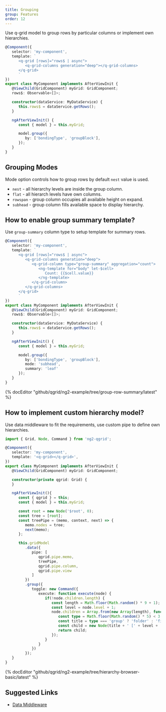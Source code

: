 ```yaml
---
title: Grouping
group: Features
order: 12
---
```


Use q-grid model to group rows by particular columns or implement own hierarchies.

```typescript
@Component({
   selector: 'my-component',
   template: `
      <q-grid [rows]="rows$ | async">
         <q-grid-columns generation="deep"></q-grid-columns>
      </q-grid>
      `
})
export class MyComponent implements AfterViewInit {
   @ViewChild(GridComponent) myGrid: GridComponent;   
   rows$: Observable<[]>;

   constructor(dataService: MyDataService) {
      this.rows$ = dataService.getRows();
   }

   ngAfterViewInit() {
      const { model } = this.myGrid;

      model.group({
         by: ['bondingType', 'groupBlock'],
      });
   }
}
```

## Grouping Modes

Mode option controls how to group rows by default `nest` value is used.

* `nest` - all hierarchy levels are inside the group column.
* `flat` - all hierarch levels have own columns.
* `rowspan` - group column occupies all available height on expand.
* `subhead` - group column fills available space to display hierarchy.

## How to enable group summary template?

Use `group-summary` column type to setup template for summary rows.

```typescript
@Component({
   selector: 'my-component',
   template: `
      <q-grid [rows]="rows$ | async">
         <q-grid-columns generation="deep">
            <q-grid-column type="group-summary" aggregation="count">
               <ng-template for="body" let-$cell>
                  Count: {{$cell.value}}
               </ng-template>
            </q-grid-column>
         </q-grid-columns>
      </q-grid>
      `
})
export class MyComponent implements AfterViewInit {
   @ViewChild(GridComponent) myGrid: GridComponent;
   rows$: Observable<[]>;

   constructor(dataService: MyDataService) {
      this.rows$ = dataService.getRows();
   }

   ngAfterViewInit() {
      const { model } = this.myGrid;

      model.group({         
         by: ['bondingType', 'groupBlock'],
         mode: 'subhead',
         summary: 'leaf'
      });
   }
}
```

{% docEditor "github/qgrid/ng2-example/tree/group-row-summary/latest" %}

## How to implement custom hierarchy model?

Use data middleware to fit the requirements, use custom pipe to define own hierarchies.

```typescript
import { Grid, Node, Command } from 'ng2-qgrid';

@Component({
   selector: 'my-component',
   template: '<q-grid></q-grid>',
})
export class MyComponent implements AfterViewInit {   
   @ViewChild(GridComponent) myGrid: GridComponent;

   constructor(private qgrid: Grid) {
   }

   ngAfterViewInit(){ 
      const { qgrid } = this;
      const { model } = this.myGrid;

      const root = new Node('$root', 0);
      const tree = [root];
      const treePipe = (memo, context, next) => {
         memo.nodes = tree;
         next(memo);
      };

      this.gridModel
         .data({
            pipe: [
               qgrid.pipe.memo,
               treePipe,
               qgrid.pipe.column,
               qgrid.pipe.view
            ]
         })
         .group({
            toggle: new Command({
               execute: function execute(node) {
                  if(!node.children.length) {
                     const length = Math.floor(Math.random() * 9 + 1);
                     const level = node.level + 1;
                     node.children = Array.from(new Array(length), function (x, i) {
                        const type = Math.floor(Math.random() * 5) < 3 ? 'group' : 'value';
                        const title = type === 'group' ? 'folder' : 'file';
                        const child = new Node(title + ' [' + level + ',' + i + '] ', level, type);
                        return child;
                     });
                  }
               }
            })
         });
   }
}
```

{% docEditor "github/qgrid/ng2-example/tree/hierarchy-browser-basic/latest" %}

## Suggested Links

* [Data Middleware](/reference/data-middleware.html)